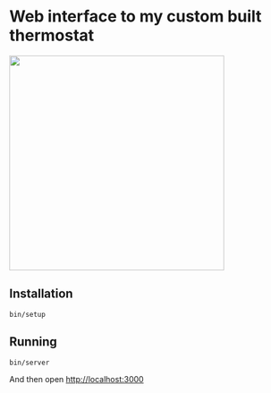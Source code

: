 # Web interface to my custom built thermostat
<img src="https://files.boehs.com/thermostat-mobile-screenshot.png" width=384 />


## Installation

```shell
bin/setup
```

## Running

```
bin/server
```

And then open [http://localhost:3000](http://localhost:3000)
